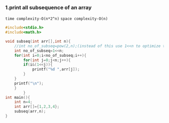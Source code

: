 ### 1.print all subsequence of an array
``time complexity-O(n*2^n)``
``space complexity-O(n)``
```c
#include<stdio.h>
#include<math.h>

void subseq(int arr[],int n){
    //int no_of_subseq=pow(2,n);(instead of this use 1<<n to optimize the code)
    int no_of_subseq=1<<n;
    for(int i=0;i<no_of_subseq;i++){
        for(int j=0;j<n;j++){
        if(i&(1<<j)){
            printf("%d ",arr[j]);
        }
    }
    printf("\n");
    }
        }
int main(){
    int n=4;
    int arr[]={1,2,3,4};
    subseq(arr,n);
}
```
